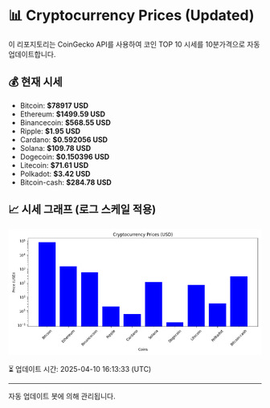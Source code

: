 
# 📊 Cryptocurrency Prices (Updated)

이 리포지토리는 CoinGecko API를 사용하여 코인 TOP 10 시세를 10분가격으로 자동 업데이트합니다.

## 💰 현재 시세
- Bitcoin: **$78917 USD**
- Ethereum: **$1499.59 USD**
- Binancecoin: **$568.55 USD**
- Ripple: **$1.95 USD**
- Cardano: **$0.592056 USD**
- Solana: **$109.78 USD**
- Dogecoin: **$0.150396 USD**
- Litecoin: **$71.61 USD**
- Polkadot: **$3.42 USD**
- Bitcoin-cash: **$284.78 USD**

## 📈 시세 그래프 (로그 스케일 적용)
![Crypto Prices](crypto_prices.png)

⏳ 업데이트 시간: 2025-04-10 16:13:33 (UTC)

---
자동 업데이트 봇에 의해 관리됩니다.
